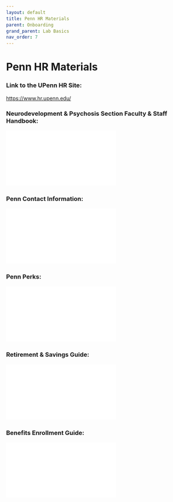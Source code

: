 ```yaml
---
layout: default
title: Penn HR Materials
parent: Onboarding
grand_parent: Lab Basics
nav_order: 7
---
```


# Penn HR Materials


### Link to the UPenn HR Site:
https://www.hr.upenn.edu/

### Neurodevelopment & Psychosis Section Faculty & Staff Handbook:
[![Staff Handbook](/assets/pdfs/staff_handbook_v1.0.pdf)](/assets/pdfs/staff_handbook_v1.0.pdf) 

### Penn Contact Information:
[![Contact Information](/assets/pdfs/contact_info.pdf)](/assets/pdfs/contact_info.pdf) 

### Penn Perks:
[![Perks](/assets/pdfs/penn_perks.pdf)](/assets/pdfs/penn_perks.pdf) 

### Retirement & Savings Guide:
[![Retirement and Savings](/assets/pdfs/retirement_savings.pdf)](/assets/pdfs/retirement_savings.pdf) 

### Benefits Enrollment Guide:
[![Benefits](/assets/pdfs/benefits_enrollment.pdf)](/assets/pdfs/benefits_enrollment.pdf) 